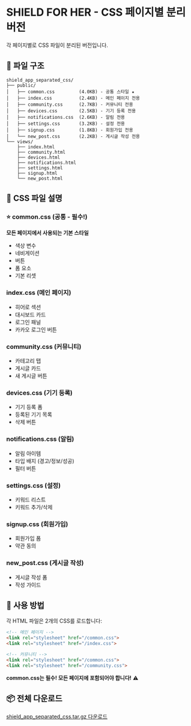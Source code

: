 # SHIELD FOR HER - CSS 페이지별 분리 버전

각 페이지별로 CSS 파일이 분리된 버전입니다.

## 📁 파일 구조

```
shield_app_separated_css/
├── public/
│   ├── common.css         (4.0KB) - 공통 스타일 ★
│   ├── index.css          (2.4KB) - 메인 페이지 전용
│   ├── community.css      (2.7KB) - 커뮤니티 전용
│   ├── devices.css        (2.5KB) - 기기 등록 전용
│   ├── notifications.css  (2.6KB) - 알림 전용
│   ├── settings.css       (3.2KB) - 설정 전용
│   ├── signup.css         (1.8KB) - 회원가입 전용
│   └── new_post.css       (2.2KB) - 게시글 작성 전용
└── views/
    ├── index.html
    ├── community.html
    ├── devices.html
    ├── notifications.html
    ├── settings.html
    ├── signup.html
    └── new_post.html
```

## 🎨 CSS 파일 설명

### ⭐ common.css (공통 - 필수!)
**모든 페이지에서 사용되는 기본 스타일**
- 색상 변수
- 네비게이션
- 버튼
- 폼 요소
- 기본 리셋

### index.css (메인 페이지)
- 히어로 섹션
- 대시보드 카드
- 로그인 패널
- 카카오 로그인 버튼

### community.css (커뮤니티)
- 카테고리 탭
- 게시글 카드
- 새 게시글 버튼

### devices.css (기기 등록)
- 기기 등록 폼
- 등록된 기기 목록
- 삭제 버튼

### notifications.css (알림)
- 알림 아이템
- 타입 배지 (경고/정보/성공)
- 필터 버튼

### settings.css (설정)
- 키워드 리스트
- 키워드 추가/삭제

### signup.css (회원가입)
- 회원가입 폼
- 약관 동의

### new_post.css (게시글 작성)
- 게시글 작성 폼
- 작성 가이드

## 🔗 사용 방법

각 HTML 파일은 2개의 CSS를 로드합니다:

```html
<!-- 메인 페이지 -->
<link rel="stylesheet" href="/common.css">
<link rel="stylesheet" href="/index.css">

<!-- 커뮤니티 -->
<link rel="stylesheet" href="/common.css">
<link rel="stylesheet" href="/community.css">
```

**common.css는 필수! 모든 페이지에 포함되어야 합니다!** ⚠️

## 📦 전체 다운로드

[shield_app_separated_css.tar.gz 다운로드](computer:///mnt/user-data/outputs/shield_app_separated_css.tar.gz)
